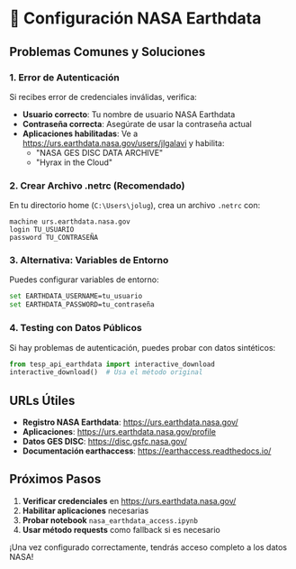 # 🔧 Configuración NASA Earthdata

## Problemas Comunes y Soluciones

### 1. Error de Autenticación
Si recibes error de credenciales inválidas, verifica:

- **Usuario correcto**: Tu nombre de usuario NASA Earthdata
- **Contraseña correcta**: Asegúrate de usar la contraseña actual
- **Aplicaciones habilitadas**: Ve a https://urs.earthdata.nasa.gov/users/jlgalavi y habilita:
  - "NASA GES DISC DATA ARCHIVE"
  - "Hyrax in the Cloud"

### 2. Crear Archivo .netrc (Recomendado)

En tu directorio home (`C:\Users\jolug`), crea un archivo `.netrc` con:

```
machine urs.earthdata.nasa.gov
login TU_USUARIO
password TU_CONTRASEÑA
```

### 3. Alternativa: Variables de Entorno

Puedes configurar variables de entorno:
```bash
set EARTHDATA_USERNAME=tu_usuario
set EARTHDATA_PASSWORD=tu_contraseña
```

### 4. Testing con Datos Públicos

Si hay problemas de autenticación, puedes probar con datos sintéticos:

```python
from tesp_api_earthdata import interactive_download
interactive_download()  # Usa el método original
```

## URLs Útiles

- **Registro NASA Earthdata**: https://urs.earthdata.nasa.gov/
- **Aplicaciones**: https://urs.earthdata.nasa.gov/profile
- **Datos GES DISC**: https://disc.gsfc.nasa.gov/
- **Documentación earthaccess**: https://earthaccess.readthedocs.io/

## Próximos Pasos

1. **Verificar credenciales** en https://urs.earthdata.nasa.gov/
2. **Habilitar aplicaciones** necesarias
3. **Probar notebook** `nasa_earthdata_access.ipynb`
4. **Usar método requests** como fallback si es necesario

¡Una vez configurado correctamente, tendrás acceso completo a los datos NASA!